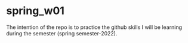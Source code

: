 # spring_w01
The intention of the repo is to practice the github skills I will be learning during the semester (spring semester-2022).

